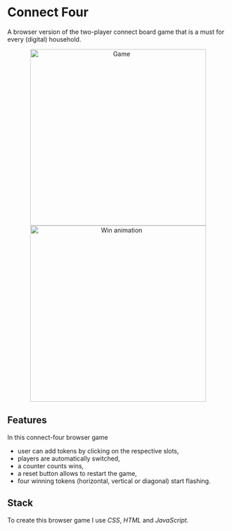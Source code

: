 # Connect Four
A browser version of the two-player connect board game that is a must for every (digital) household.

<p align="center">
<img src="/readme-material/connect-four-screenshot.png" width="400" alt="Game" >
<img src="/readme-material/connect-four-win.gif" width="400" alt="Win animation" >
</p>

## Features
In this connect-four browser game 

- user can add tokens by clicking on the respective slots,
- players are automatically switched,
- a counter counts wins,
- a reset button allows to restart the game,
- four winning tokens (horizontal, vertical or diagonal) start flashing.

## Stack

To create this browser game I use _CSS_, _HTML_ and _JavaScript_.
